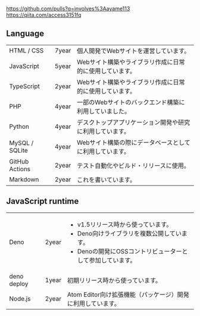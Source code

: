 https://github.com/pulls?q=involves%3Aayame113
<br>https://qiita.com/access3151fq

## Language

||||
|---|---|---|
|HTML / CSS|7year|個人開発でWebサイトを運営しています。|
|JavaScript|5year|Webサイト構築やライブラリ作成に日常的に使用しています。|
|TypeScript|2year|Webサイト構築やライブラリ作成に日常的に使用しています。|
|PHP|4year|一部のWebサイトのバックエンド構築に利用していました。|
|Python|4year|デスクトップアプリケーション開発や研究に利用しています。|
|MySQL / SQLite|4year|Webサイト構築の際にデータベースとしてに利用しています。|
|GitHub Actions|2year|テスト自動化やビルド・リリースに使用。|
|Markdown|2year|これを書いています。|

## JavaScript runtime


||||
|---|---|---|
|Deno|2year|<ul><li>v1.5リリース時から使っています。</li><li>Deno向けライブラリを複数公開しています。</li><li>Denoの開発にOSSコントリビューターとして参加しています。</li></ul>|
|deno deploy|1year|初期リリース時から使っています。|
|Node.js|2year|Atom Editor向け拡張機能（パッケージ）開発に利用しています。|
